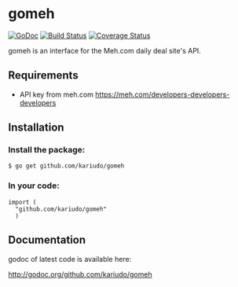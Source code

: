 # gomeh #

[![GoDoc](https://godoc.org/github.com/kariudo/gomeh?status.svg)](https://godoc.org/github.com/kariudo/gomeh)
[![Build Status](https://travis-ci.org/kariudo/gomeh.svg?branch=master)](https://travis-ci.org/kariudo/gomeh)
[![Coverage Status](https://coveralls.io/repos/kariudo/gomeh/badge.svg)](https://coveralls.io/r/kariudo/gomeh)

gomeh is an interface for the Meh.com daily deal site's API.

## Requirements

- API key from meh.com https://meh.com/developers-developers-developers

## Installation ##

### Install the package:
    $ go get github.com/kariudo/gomeh

### In your code:

    import (
      "github.com/kariudo/gomeh"
      )

## Documentation ##

godoc of latest code is available here:

http://godoc.org/github.com/kariudo/gomeh

